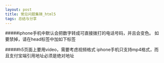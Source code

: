 ```yaml
---
layout: post
title: 常见问题集锦_html5
tags: 总结与分享
---
```



#####iphone手机中默认会把数字转成可直接拨打的电话号码，并且会变色。
如要禁掉，请在head标签中加如下标签
<meta name="format-detection" content="telephone=no" />

#####h5页面上要用video，需要考虑视频格式
iphone手机只支持mp4格式，而且支付宝端引用地址必须是绝对地址




